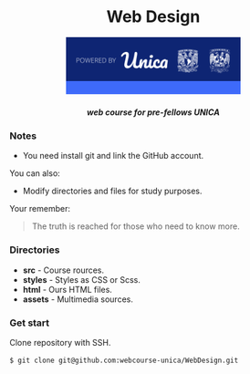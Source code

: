 <div align="center">
  <h1>Web Design</h1>
  <img src="./src/assets/icons/icon-unica.png" alt="unica logo" height="100px">
  <h5 style="font-weight:bold;">web course for pre-fellows UNICA</h5>
</div>

### Notes

  - You need install git and link the GitHub account.

You can also:
  - Modify directories and files for study purposes.

  Your remember:

> The truth is reached for those who need to know more.

### Directories

* **src** - Course rources.
* **styles** - Styles as CSS or Scss.
* **html** - Ours HTML files.
* **assets** - Multimedia sources.

### Get start

Clone repository with SSH.

```zsh
$ git clone git@github.com:webcourse-unica/WebDesign.git
```